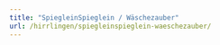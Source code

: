 ```yaml
---
title: "SpiegleinSpieglein / Wäschezauber"
url: /hirrlingen/spiegleinspieglein-waeschezauber/
---
```

